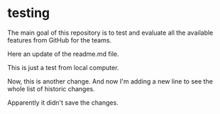 # testing
The main goal of this repository is to test and evaluate all the available features from GitHub for the teams.

Here an update of the readme.md file.

This is just a test from local computer.

Now, this is another change.
And now I'm adding a new line to see the whole list of historic changes.

Apparently it didn't save the changes.
